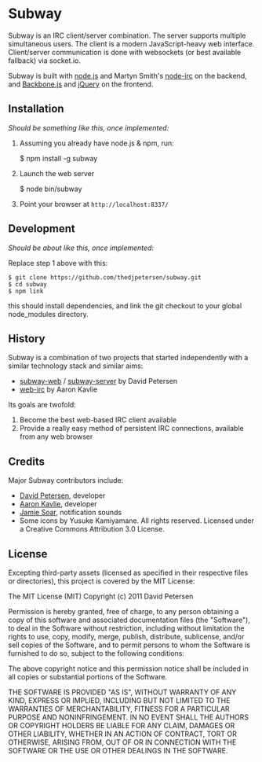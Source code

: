 Subway
======

Subway is an IRC client/server combination.
The server supports multiple simultaneous users. The client is a modern
JavaScript-heavy web interface. Client/server communication is done with
websockets (or best available fallback) via socket.io.

Subway is built with [node.js](http://nodejs.org/) and
Martyn Smith's [node-irc](https://github.com/martynsmith/node-irc) on the backend,
and [Backbone.js](http://documentcloud.github.com/backbone/) and
[jQuery](http://jquery.com/) on the frontend.


Installation
------------

*Should be something like this, once implemented:*

1. Assuming you already have node.js & npm, run:

    $ npm install -g subway

2. Launch the web server

    $ node bin/subway

3. Point your browser at `http://localhost:8337/`


Development
-----------

*Should be about like this, once implemented:*

Replace step 1 above with this:

    $ git clone https://github.com/thedjpetersen/subway.git
    $ cd subway
    $ npm link

this should install dependencies, and link the git checkout to your global
node_modules directory.


History
-------

Subway is a combination of two projects that started independently
with a similar technology stack and similar aims:

- [subway-web](https://github.com/thedjpetersen/subway-web) /
  [subway-server](https://github.com/thedjpetersen/subway-server)
  by David Petersen
- [web-irc](https://github.com/akavlie/web-irc) by Aaron Kavlie

Its goals are twofold:
1) Become the best web-based IRC client available
2) Provide a really easy method of persistent IRC connections, available
   from any web browser


Credits
-------

Major Subway contributors include:

- [David Petersen](https://github.com/thedjpetersen), developer
- [Aaron Kavlie](https://github.com/akavlie), developer
- [Jamie Soar](http://www.jamiesoarmusic.co.uk/), notification sounds
- Some icons by Yusuke Kamiyamane. All rights reserved. Licensed under a Creative Commons Attribution 3.0 License.


License
-------

Excepting third-party assets (licensed as specified in their respective files
or directories), this project is covered by the MIT License:


The MIT License (MIT)
Copyright (c) 2011 David Petersen

Permission is hereby granted, free of charge, to any person obtaining a copy of
this software and associated documentation files (the "Software"), to deal in
the Software without restriction, including without limitation the rights to
use, copy, modify, merge, publish, distribute, sublicense, and/or sell copies
of the Software, and to permit persons to whom the Software is furnished to do
so, subject to the following conditions:

The above copyright notice and this permission notice shall be included in all
copies or substantial portions of the Software.

THE SOFTWARE IS PROVIDED "AS IS", WITHOUT WARRANTY OF ANY KIND, EXPRESS OR
IMPLIED, INCLUDING BUT NOT LIMITED TO THE WARRANTIES OF MERCHANTABILITY,
FITNESS FOR A PARTICULAR PURPOSE AND NONINFRINGEMENT. IN NO EVENT SHALL THE
AUTHORS OR COPYRIGHT HOLDERS BE LIABLE FOR ANY CLAIM, DAMAGES OR OTHER
LIABILITY, WHETHER IN AN ACTION OF CONTRACT, TORT OR OTHERWISE, ARISING FROM,
OUT OF OR IN CONNECTION WITH THE SOFTWARE OR THE USE OR OTHER DEALINGS IN THE
SOFTWARE.
